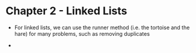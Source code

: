 # Chapter 2 - Linked Lists

* For linked lists, we can use the runner method (i.e. the tortoise and the hare) for many problems, such as removing duplicates

* 
